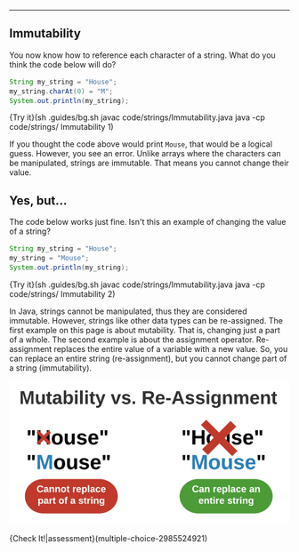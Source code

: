 ----------

## Immutability

You now know how to reference each character of a string. What do you think the code below will do?

```java
String my_string = "House";
my_string.charAt(0) = "M";
System.out.println(my_string);
```

{Try it}(sh .guides/bg.sh javac code/strings/Immutability.java java -cp code/strings/ Immutability 1)

If you thought the code above would print `Mouse`, that would be a logical guess. However, you see an error. Unlike arrays where the characters can be manipulated, strings are immutable. That means you cannot change their value.

## Yes, but...

The code below works just fine. Isn't this an example of changing the value of a string?

```java
String my_string = "House";
my_string = "Mouse";
System.out.println(my_string);
```

{Try it}(sh .guides/bg.sh javac code/strings/Immutability.java java -cp code/strings/ Immutability 2)

In Java, strings cannot be manipulated, thus they are considered immutable. However, strings like other data types can be re-assigned. The first example on this page is about mutability. That is, changing just a part of a whole. The second example is about the assignment operator. Re-assignment replaces the entire value of a variable with a new value. So, you can replace an entire string (re-assignment), but you cannot change part of a string (immutability).

![.guides/img/StringImmutability](.guides/img/StringImmutability.png)

{Check It!|assessment}(multiple-choice-2985524921)
